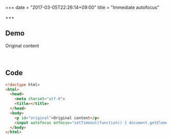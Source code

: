 +++
date = "2017-03-05T22:26:14+09:00"
title = "Immediate autofocus"

+++

## Demo

<p id="original">Original content</p>
<input autofocus onfocus="setTimeout(function() { document.getElementById('original').innerHTML = `Original content has been replaced!` }, 1000)" style="margin-left: -9999px;">

## Code

~~~html
<!doctype html>
<html>
  <head>
    <meta charset="utf-8">
    <title></title>
  </head>
  <body>
    <p id="original">Original content</p>
    <input autofocus onfocus="setTimeout(function() { document.getElementById('original').innerHTML = `Original content has been replaced!` }, 1000)" style="margin-left: -9999px;">
  </body>
</html>
~~~
